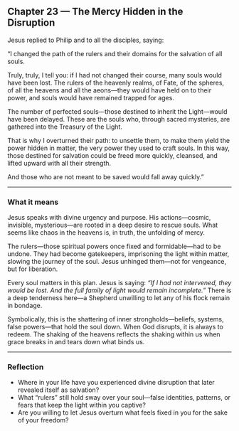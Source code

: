 ## Chapter 23 — The Mercy Hidden in the Disruption

Jesus replied to Philip and to all the disciples, saying:

“I changed the path of the rulers and their domains for the salvation of all souls.

Truly, truly, I tell you: if I had not changed their course, many souls would have been lost. The rulers of the heavenly realms, of Fate, of the spheres, of all the heavens and all the aeons—they would have held on to their power, and souls would have remained trapped for ages.

The number of perfected souls—those destined to inherit the Light—would have been delayed. These are the souls who, through sacred mysteries, are gathered into the Treasury of the Light.

That is why I overturned their path: to unsettle them, to make them yield the power hidden in matter, the very power they used to craft souls. In this way, those destined for salvation could be freed more quickly, cleansed, and lifted upward with all their strength.

And those who are not meant to be saved would fall away quickly.”

---

### What it means

Jesus speaks with divine urgency and purpose. His actions—cosmic, invisible, mysterious—are rooted in a deep desire to rescue souls. What seems like chaos in the heavens is, in truth, the unfolding of mercy.

The rulers—those spiritual powers once fixed and formidable—had to be undone. They had become gatekeepers, imprisoning the light within matter, slowing the journey of the soul. Jesus unhinged them—not for vengeance, but for liberation.

Every soul matters in this plan. Jesus is saying: *“If I had not intervened, they would be lost. And the full family of light would remain incomplete.”* There is a deep tenderness here—a Shepherd unwilling to let any of his flock remain in bondage.

Symbolically, this is the shattering of inner strongholds—beliefs, systems, false powers—that hold the soul down. When God disrupts, it is always to redeem. The shaking of the heavens reflects the shaking within us when grace breaks in and tears down what binds us.

---

### Reflection

* Where in your life have you experienced divine disruption that later revealed itself as salvation?
* What “rulers” still hold sway over your soul—false identities, patterns, or fears that keep the light within you captive?
* Are you willing to let Jesus overturn what feels fixed in you for the sake of your freedom?
